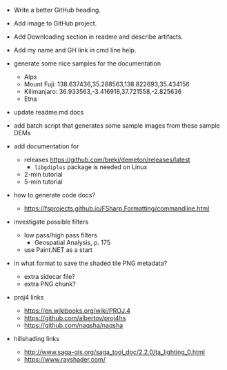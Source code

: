 - Write a better GitHub heading.
- Add image to GitHub project.
- Add Downloading section in readme and describe artifacts.
- Add my name and GH link in cmd line help.

- generate some nice samples for the documentation
    - Alps
    - Mount Fuji: 138.637436,35.288563,138.822693,35.434156
    - Kilimanjaro: 36.933563,-3.416918,37.721558,-2.825636
    - Etna
- update readme.md docs
- add batch script that generates some sample images from these sample DEMs

- add documentation for
    - releases
        https://github.com/breki/demeton/releases/latest
        - `libgdiplus` package is needed on Linux
    - 2-min tutorial
    - 5-min tutorial

- how to generate code docs?
    - https://fsprojects.github.io/FSharp.Formatting/commandline.html

- investigate possible filters
    - low pass/high pass filters
        - Geospatial Analysis, p. 175
    - use Paint.NET as a start

- in what format to save the shaded tile PNG metadata?  
    - extra sidecar file?
    - extra PNG chunk?

- proj4 links
    - https://en.wikibooks.org/wiki/PROJ.4
    - https://github.com/albertov/proj4hs
    - https://github.com/naqsha/naqsha
- hillshading links
    - http://www.saga-gis.org/saga_tool_doc/2.2.0/ta_lighting_0.html
    - https://www.rayshader.com/